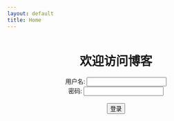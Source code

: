 ```yaml
---
layout: default
title: Home
---
```

<div style="text-align: center; margin-top: 50px;">
  <h1>欢迎访问博客</h1>
  <form id="login-form" action="{{ '/all-posts.html' | relative_url }}" method="GET">
    <label for="username">用户名:</label>
    <input type="text" id="username" name="username" required><br>
    <label for="password">密码:</label>
    <input type="password" id="password" name="password" required><br><br>
    <button type="submit">登录</button>
  </form>
  <script>
    document.getElementById('login-form').addEventListener('submit', function(e) {
      const username = document.getElementById('username').value;
      const password = document.getElementById('password').value;
      if (username !== 'admin' || password !== 'password123') { // 修改为你的用户名和密码
        alert('用户名或密码错误');
        e.preventDefault();
      }
    });
  </script>
</div>
